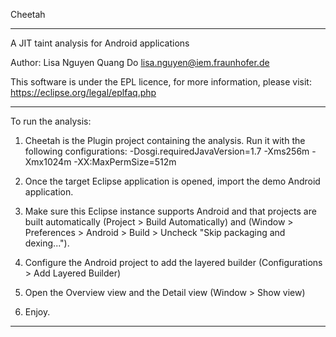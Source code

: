 
Cheetah 

---------------------------------------------------------

A JIT taint analysis for Android applications

Author: Lisa Nguyen Quang Do <lisa.nguyen@iem.fraunhofer.de>

This software is under the EPL licence, for more information, please visit: https://eclipse.org/legal/eplfaq.php

---------------------------------------------------------

To run the analysis:

1. Cheetah is the Plugin project containing the analysis. Run it with the following configurations:
-Dosgi.requiredJavaVersion=1.7 -Xms256m -Xmx1024m -XX:MaxPermSize=512m

2. Once the target Eclipse application is opened, import the demo Android application.

3.  Make sure this Eclipse instance supports Android and that projects are built automatically (Project > Build Automatically) and (Window > Preferences > Android > Build > Uncheck "Skip packaging and dexing...").

4. Configure the Android project to add the layered builder (Configurations > Add Layered Builder)

5. Open the Overview view and the Detail view (Window > Show view)

6. Enjoy.

-------------------------------------------------